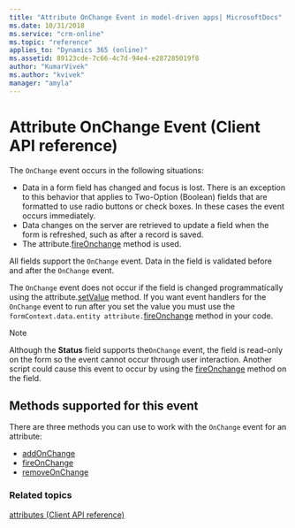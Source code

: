 ```yaml
---
title: "Attribute OnChange Event in model-driven apps| MicrosoftDocs"
ms.date: 10/31/2018
ms.service: "crm-online"
ms.topic: "reference"
applies_to: "Dynamics 365 (online)"
ms.assetid: 89123cde-7c66-4c7d-94e4-e287285019f8
author: "KumarVivek"
ms.author: "kvivek"
manager: "amyla"
---
```

# Attribute OnChange Event (Client API reference)



The `OnChange` event occurs in the following situations:
- Data in a form field has changed and focus is lost. There is an exception to this behavior that applies to Two-Option (Boolean) fields that are formatted to use radio buttons or check boxes. In these cases the event occurs immediately.
- Data changes on the server are retrieved to update a field when the form is refreshed, such as after a record is saved.
- The attribute.[fireOnchange](../attributes/fireOnChange.md) method is used.

All fields support the `OnChange` event. Data in the field is validated before and after the `OnChange` event.

The `OnChange` event does not occur if the field is changed programmatically using the attribute.[setValue](../attributes/setValue.md) method. If you want event handlers for the `OnChange` event to run after you set the value you must use the `formContext.data.entity attribute.`[fireOnchange](../attributes/fireOnChange.md) method in your code. 

> [!NOTE]
> Although the **Status** field supports the`OnChange` event, the field is read-only on the form so the event cannot occur through user interaction. Another script could cause this event to occur by using the [fireOnchange](../attributes/fireOnChange.md) method on the field.

## Methods supported for this event
There are three methods you can use to work with the `OnChange` event for an attribute:
- [addOnChange](../attributes/addOnChange.md)
- [fireOnChange](../attributes/fireOnChange.md)
- [removeOnChange](../attributes/removeOnChange.md)

### Related topics
[attributes (Client API reference)](../attributes.md)
 



